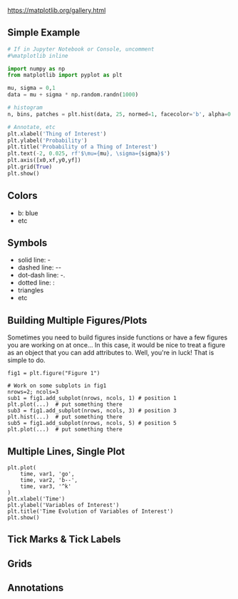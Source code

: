 https://matplotlib.org/gallery.html

## Simple Example
```python
# If in Jupyter Notebook or Console, uncomment
#%matplotlib inline

import numpy as np
from matplotlib import pyplot as plt

mu, sigma = 0,1
data = mu + sigma * np.random.randn(1000)

# histogram
n, bins, patches = plt.hist(data, 25, normed=1, facecolor='b', alpha=0.63)

# Annotate, etc
plt.xlabel('Thing of Interest')
plt.ylabel('Probability')
plt.title('Probability of a Thing of Interest')
plt.text(-2, 0.025, rf'$\mu={mu}, \sigma={sigma}$')
plt.axis([x0,xf,y0,yf])
plt.grid(True)
plt.show()
```

## Colors
* b: blue
* etc

## Symbols
* solid line: -
* dashed line: --
* dot-dash line: -.
* dotted line: :
* triangles
* etc

## Building Multiple Figures/Plots
Sometimes you need to build figures inside functions or have a few figures you are working on
at once... In this case, it would be nice to treat a figure as an object that you can add attributes to.  Well,
you're in luck!  That is simple to do.

```
fig1 = plt.figure("Figure 1")

# Work on some subplots in fig1
nrows=2; ncols=3
sub1 = fig1.add_subplot(nrows, ncols, 1) # position 1
plt.plot(...)  # put something there
sub3 = fig1.add_subplot(nrows, ncols, 3) # position 3
plt.hist(...)  # put something there
sub5 = fig1.add_subplot(nrows, ncols, 5) # position 5
plt.plot(...)  # put something there
```

## Multiple Lines, Single Plot
```
plt.plot(
    time, var1, 'go',
    time, var2, 'b--',
    time, var3, '^k'
)
plt.xlabel('Time')
plt.ylabel('Variables of Interest')
plt.title('Time Evolution of Variables of Interest')
plt.show()
```


## Tick Marks & Tick Labels

## Grids

## Annotations
